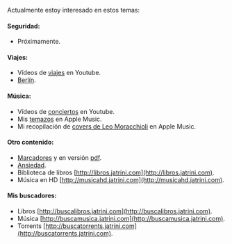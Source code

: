 Actualmente estoy interesado en estos temas:

#### **Seguridad:**
- Próximamente.

#### **Viajes:**
- Vídeos de [viajes](https://www.youtube.com/playlist?list=PL4B8A462CC6F0D75B) en Youtube.
- [Berlín](viajes/berlin).

#### **Música:**
- Vídeos de [conciertos](https://www.youtube.com/playlist?list=PL153D31F5CCBD1CFF) en Youtube.
- Mis [temazos](https://music.apple.com/es/playlist/01-jatrini-radio/pl.u-WabZ6D7fdE57VJ) en Apple Music.
- Mi recopilación de [covers de Leo Moracchioli](https://music.apple.com/es/playlist/02-leo-best/pl.u-KVXBDL1tZvDJE4) en Apple Music.

#### **Otro contenido:**
- [Marcadores](marcadores/marcadores) y en versión [pdf](marcadores/marcadores.pdf).
- [Ansiedad](ansiedad).
- Biblioteca de libros [http://libros.jatrini.com](http://libros.jatrini.com).
- Música en HD [http://musicahd.jatrini.com](http://musicahd.jatrini.com).

#### **Mis buscadores:**
- Libros [http://buscalibros.jatrini.com](http://buscalibros.jatrini.com).
- Música [http://buscamusica.jatrini.com](http://buscamusica.jatrini.com).
- Torrents [http://buscatorrents.jatrini.com](http://buscatorrents.jatrini.com).